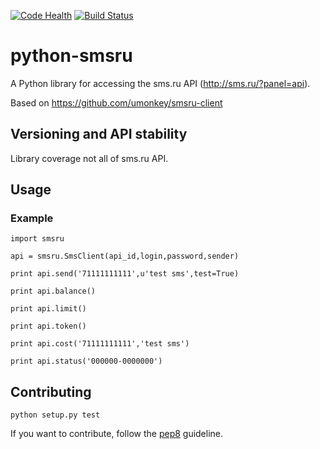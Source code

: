 [![Code Health](https://landscape.io/github/gunlinux/python-smsru/master/landscape.svg?style=flat)](https://landscape.io/github/gunlinux/python-smsru/master)
[![Build Status](https://travis-ci.org/gunlinux/python-smsru.svg?branch=master)](https://travis-ci.org/gunlinux/python-smsru)

# python-smsru

A Python library for accessing the sms.ru API (http://sms.ru/?panel=api).

Based on https://github.com/umonkey/smsru-client

## Versioning and API stability

Library coverage not all of sms.ru API.

## Usage

### Example

    import smsru

    api = smsru.SmsClient(api_id,login,password,sender)

	print api.send('71111111111',u'test sms',test=True)

	print api.balance()

	print api.limit()

	print api.token()

	print api.cost('71111111111','test sms')

	print api.status('000000-0000000')


## Contributing

	python setup.py test

If you want to contribute, follow the [pep8](http://www.python.org/dev/peps/pep-0008/) guideline.

